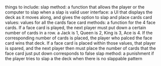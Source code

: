 things to include:
slap method: a function that allows the player or the computer to slap when a slap is valid
user interface: a UI that displays the deck as it moves along, and gives the option to slap and place cards
card values: values for all the cards
face card methods: a function for the 4 face cards. If a face card is played, the next player must put down a certain number of cards in a row. a Jack is 1, Queen is 2, King is 3, Ace is 4. If the corresponding number of cards is placed, the player who palced the face card wins that deck. If a face card is placed within those values, that player is spared, and the next player then must place the number of cards that the face card just put down corresponds to
false slap method: a punishment if the player tries to slap a the deck when there is no slappable pattern


